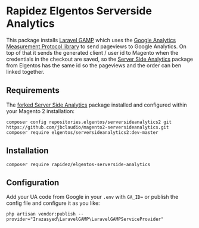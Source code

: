 # Rapidez Elgentos Serverside Analytics

This package installs [Laravel GAMP](https://github.com/irazasyed/laravel-gamp) which uses the [Google Analytics Measurement Protocol library](https://github.com/theiconic/php-ga-measurement-protocol) to send pageviews to Google Analytics. On top of that it sends the generated client / user id to Magento when the credentials in the checkout are saved, so the [Server Side Analytics](https://github.com/elgentos/magento2-serversideanalytics) package from Elgentos has the same id so the pageviews and the order can ben linked together.

## Requirements

The [forked Server Side Analytics](https://github.com/jbclaudio/magento2-serversideanalytics) package installed and configured within your Magento 2 installation:
```
composer config repositories.elgentos/serversideanalytics2 git https://github.com/jbclaudio/magento2-serversideanalytics.git
composer require elgentos/serversideanalytics2:dev-master
```

## Installation

```
composer require rapidez/elgentos-serverside-analytics
```

## Configuration

Add your UA code from Google in your `.env` with `GA_ID=` or publish the config file and configure it as you like:

```
php artisan vendor:publish --provider="Irazasyed\LaravelGAMP\LaravelGAMPServiceProvider"
```
